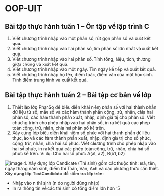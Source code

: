 # OOP-UIT
## Bài tập thực hành tuần 1 – Ôn tập về lập trình C

1. Viết chương trình nhập vào một phân số, rút gọn phân số và xuất kết quả.
2. Viết chương trình nhập vào hai phân số, tìm phân số lớn nhất và xuất kết quả.
3. Viết chương trình nhập vào hai phân số. Tính tổng, hiệu, tích, thương giữa chúng 
và xuất kết quả.
4. Viết chương trình nhập vào một ngày. Tìm ngày kế tiếp và xuất kết quả.
5. Viết chương trình nhập họ tên, điểm toán, điểm văn của một học sinh. Tính điểm 
trung bình và xuất kết quả.
## Bài tập thực hành tuần 2 – Bài tập cơ bản về lớp
1. Thiết lập lớp PhanSo để biểu diễn khái niệm phân số với hai thành phần dữ liệu 
tử số, mẫu số và các hàm thành phần cộng, trừ, nhân, chia hai phân số, các 
hàm thành phần xuất, nhập, định giá trị cho phân số. Viết chương trình cho 
phép nhập vào hai phân số, in ra kết quả các phép toán cộng, trừ, nhân, chia hai 
phân số kể trên.
2. Xây dựng lớp biểu diễn khái niệm số phức với hai thành phần dữ liệu thực, ảo
và các hàm thành phần xuất, nhập, định giá trị cho số phức, cộng, trừ, nhân, 
chia hai số phức. Viết chương trình cho phép nhập vào hai số phức, in ra kết quả 
các phép toán cộng, trừ, nhân, chia hai số phức kể trên.
Ví dụ: Cho hai số phức A(a1, a2), B(b1, b2)

![image](https://github.com/user-attachments/assets/acc0801f-2382-44bf-8f38-3e1e06c0e55c)
4. Xây dựng lớp Candidate (Thí sinh) gồm các thuộc tính: mã, tên, ngày tháng năm 
sinh, điểm thi Toán, Văn, Anh và các phương thức cần thiết.
Xây dựng lớp TestCandidate để kiểm tra lớp trên:
- Nhập vào n thí sinh (n do người dùng nhập)
- In ra thông tin về các thí sinh có tổng điểm lớn hơn 15
